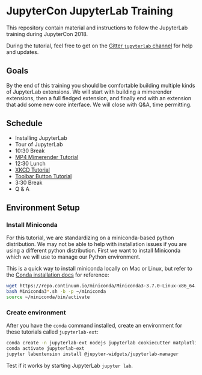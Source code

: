 # JupyterCon JupyterLab Training

This repository contain material and instructions to follow the JupyterLab training during JupyterCon 2018.

During the tutorial, feel free to get on the [Gitter `jupyterlab` channel](https://gitter.im/jupyterlab/jupyterlab) for help and updates.

## Goals
By the end of this training you should be comfortable building multiple kinds of JupyterLab extensions. We will start with building a mimerender extensions, then a full fledged extension, and finally end with an extension that add some new core interface. We will close with Q&A, time permitting.


## Schedule

* Installing JupyterLab
* Tour of JupyterLab
* 10:30 Break
* [MP4 Mimerender Tutorial](https://github.com/jupyterlab/jupyterlab-mp4)
* 12:30 Lunch
* [XKCD Tutorial](https://jupyterlab.readthedocs.io/en/stable/developer/xkcd_extension_tutorial.html)
* [Toolbar Button Tutorial](https://github.com/jupyterlab/runall-extension)
* 3:30 Break
* Q & A


## Environment Setup

### Install Miniconda
For this tutorial, we are standardizing on a miniconda-based python distribution.
We may not be able to help with installation issues if
you are using a different python distribution.
First we want to install Miniconda which we will use to manage our Python environment.

This is a quick way to install miniconda locally on Mac or Linux, but refer to the
[Conda installation docs](https://conda.io/docs/user-guide/install/) for reference:

```bash
wget https://repo.continuum.io/miniconda/Miniconda3-3.7.0-Linux-x86_64.sh -O ~/miniconda.sh
bash Miniconda3*.sh -b -p ~/miniconda
source ~/miniconda/bin/activate
```

### Create environment
After you have the `conda` command installed, create an environment for these tutorials called `jupyterlab-ext`: 

```bash
conda create -n jupyterlab-ext nodejs jupyterlab cookiecutter matplotlib scipy ipywidgets python=3.6 -c conda-forge
conda activate jupyterlab-ext
jupyter labextension install @jupyter-widgets/jupyterlab-manager
```

Test if it works by starting JupyterLab `jupyter lab`.


